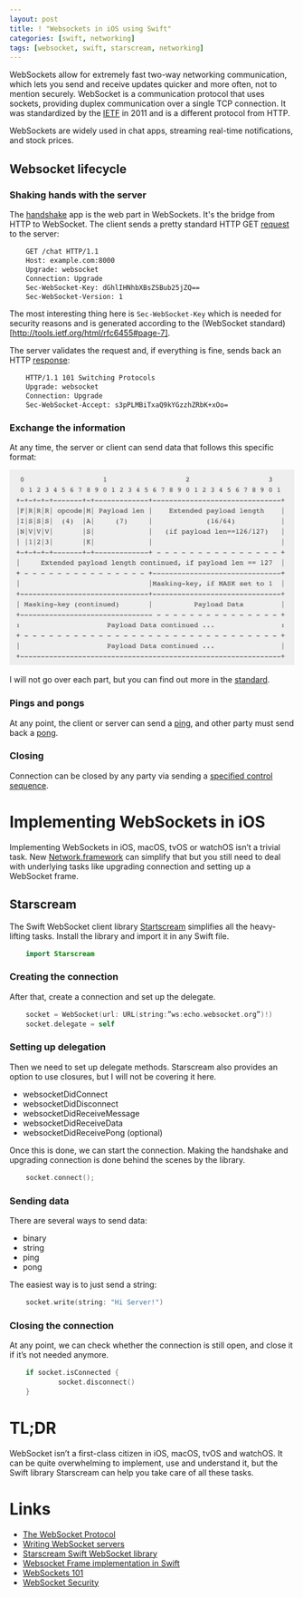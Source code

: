```yaml
---
layout: post
title: ! "Websockets in iOS using Swift"
categories: [swift, networking]
tags: [websocket, swift, starscream, networking]
---
```


WebSockets allow for extremely fast two-way networking communication, which lets you send and receive updates quicker and more often, not to mention securely. WebSocket is a communication protocol that uses sockets, providing duplex communication over a single TCP connection. It was standardized by the [IETF](https://tools.ietf.org/html/rfc6455) in 2011 and is a different protocol from HTTP.

WebSockets are widely used in chat apps, streaming real-time notifications, and stock prices.

<!--more-->

## Websocket lifecycle

### Shaking hands with the server

The [handshake](https://tools.ietf.org/html/rfc6455#section-4) app is the web part in WebSockets. It's the bridge from HTTP to WebSocket. The client sends a pretty standard HTTP GET [request](https://tools.ietf.org/html/rfc6455#section-4.2.1) to the server:

```
    GET /chat HTTP/1.1
    Host: example.com:8000
    Upgrade: websocket
    Connection: Upgrade
    Sec-WebSocket-Key: dGhlIHNhbXBsZSBub25jZQ==
    Sec-WebSocket-Version: 1
```

The most interesting thing here is `Sec-WebSocket-Key` which is needed for security reasons and is generated according to the (WebSocket standard)[http://tools.ietf.org/html/rfc6455#page-7].

The server validates the request and, if everything is fine, sends back an HTTP [response](https://tools.ietf.org/html/rfc6455#section-4.2.2):

```
    HTTP/1.1 101 Switching Protocols
    Upgrade: websocket
    Connection: Upgrade
    Sec-WebSocket-Accept: s3pPLMBiTxaQ9kYGzzhZRbK+xOo=
```

### Exchange the information

At any time, the server or client can send data that follows this specific format:

![Websocket Frame Format](/assets/img/websocket-frame-format.png)

I will not go over each part, but you can find out more in the [standard](https://tools.ietf.org/html/rfc6455#section-5.6).

### Pings and pongs

At any point, the client or server can send a [ping](https://tools.ietf.org/html/rfc6455#section-5.5.2), and other party must send back a [pong](https://tools.ietf.org/html/rfc6455#section-5.5.3).

### Closing

Connection can be closed by any party via sending a [specified control sequence](https://tools.ietf.org/html/rfc6455#section-5.5.1).

# Implementing WebSockets in iOS

Implementing WebSockets in iOS, macOS, tvOS or watchOS isn’t a trivial task. New [Network.framework](https://developer.apple.com/documentation/network) can simplify that but you still need to deal with underlying tasks like upgrading connection and setting up a WebSocket frame.

## Starscream

The Swift WebSocket client library [Startscream](https://github.com/daltoniam/Starscream) simplifies all the heavy-lifting tasks. Install the library and import it in any Swift file.

```swift
    import Starscream
```

### Creating the connection

After that, create a connection and set up the delegate.

```swift
    socket = WebSocket(url: URL(string:”ws:echo.websocket.org”)!)
    socket.delegate = self
```

### Setting up delegation

Then we need to set up delegate methods. Starscream also provides an option to use closures, but I will not be covering it here.

- websocketDidConnect
- websocketDidDisconnect
- websocketDidReceiveMessage
- websocketDidReceiveData
- websocketDidReceivePong (optional)

Once this is done, we can start the connection. Making the handshake and upgrading connection is done behind the scenes by the library.

```swift
    socket.connect();
```

### Sending data

There are several ways to send data:

- binary
- string
- ping
- pong

The easiest way is to just send a string:

```swift
    socket.write(string: "Hi Server!")
```

### Closing the connection

At any point, we can check whether the connection is still open, and close it if it’s not needed anymore.

```swift
    if socket.isConnected {
        	socket.disconnect()
    }
```

# TL;DR

WebSocket isn’t a first-class citizen in iOS, macOS, tvOS and watchOS. It can be quite overwhelming to implement, use and understand it, but the Swift library Starscream can help you take care of all these tasks.


# Links

- [The WebSocket Protocol](https://tools.ietf.org/html/rfc6455)
- [Writing WebSocket servers](https://developer.mozilla.org/en-US/docs/Web/API/WebSockets_API/Writing_WebSocket_servers)
- [Starscream Swift WebSocket library](https://github.com/daltoniam/Starscream)
- [Websocket Frame implementation in Swift](https://github.com/ZewoGraveyard/WebSocket/blob/master/Sources/WebSocket/Frame.swift)
- [WebSockets 101](http://lucumr.pocoo.org/2012/9/24/websockets-101/)
- [WebSocket Security](https://devcenter.heroku.com/articles/websocket-security)
